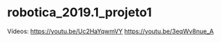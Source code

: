 # robotica_2019.1_projeto1
Vídeos: https://youtu.be/Uc2HaYqwmVY
        https://youtu.be/3eqWv8nue_A
